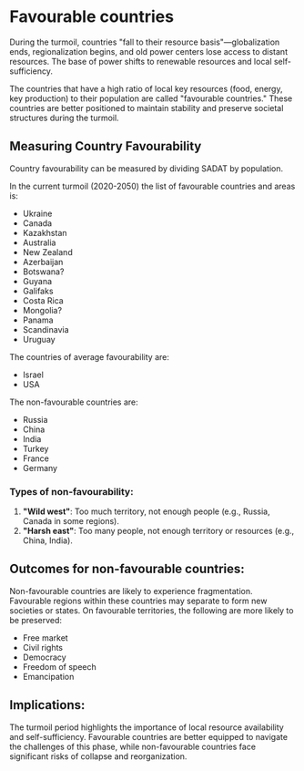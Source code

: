 # Favourable countries

During the turmoil, countries "fall to their resource basis"—globalization ends, regionalization begins, and old power centers lose access to distant resources. The base of power shifts to renewable resources and local self-sufficiency.

The countries that have a high ratio of local key resources (food, energy, key production) to their population are called "favourable countries." These countries are better positioned to maintain stability and preserve societal structures during the turmoil.

## Measuring Country Favourability

Country favourability can be measured by dividing SADAT by population.

In the current turmoil (2020-2050) the list of favourable countries and areas is:

- Ukraine
- Canada
- Kazakhstan
- Australia
- New Zealand
- Azerbaijan
- Botswana?
- Guyana
- Galifaks
- Costa Rica
- Mongolia?
- Panama
- Scandinavia
- Uruguay

The countries of average favourability are:

- Israel
- USA

The non-favourable countries are:

- Russia
- China
- India
- Turkey
- France
- Germany

### Types of non-favourability:

1. **"Wild west"**: Too much territory, not enough people (e.g., Russia, Canada in some regions).
2. **"Harsh east"**: Too many people, not enough territory or resources (e.g., China, India).

## Outcomes for non-favourable countries:

Non-favourable countries are likely to experience fragmentation. Favourable regions within these countries may separate to form new societies or states. On favourable territories, the following are more likely to be preserved:

- Free market
- Civil rights
- Democracy
- Freedom of speech
- Emancipation

## Implications:

The turmoil period highlights the importance of local resource availability and self-sufficiency. Favourable countries are better equipped to navigate the challenges of this phase, while non-favourable countries face significant risks of collapse and reorganization.
